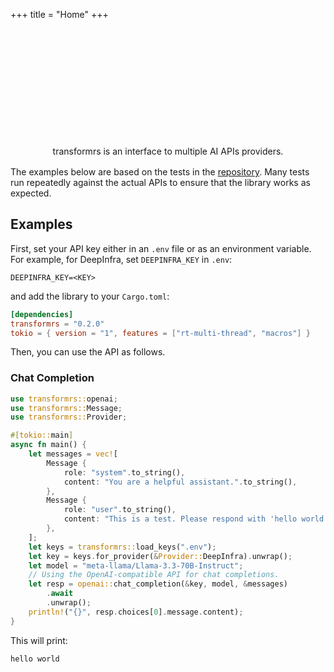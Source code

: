+++
title = "Home"
+++

<div class="hero">
    <div style="margin-left: auto; margin-right: auto; text-align: center; max-width: 55ch;">
        <p style="margin-top: 5vh; line-height: 150%;">
            transformrs is an <span class="emphasize">interface</span> to multiple <span class="emphasize">AI APIs</span> providers.
        </p>
    </div>
</div>

The examples below are based on the tests in the [repository](https://github.com/rikhuijzer/transformrs/tree/main/tests).
Many tests run repeatedly against the actual APIs to ensure that the library works as expected.

## Examples

First, set your API key either in an `.env` file or as an environment variable.
For example, for DeepInfra, set `DEEPINFRA_KEY` in `.env`:

```env
DEEPINFRA_KEY=<KEY>
```

and add the library to your `Cargo.toml`:

```toml
[dependencies]
transformrs = "0.2.0"
tokio = { version = "1", features = ["rt-multi-thread", "macros"] }
```

Then, you can use the API as follows.

### Chat Completion

```rust
use transformrs::openai;
use transformrs::Message;
use transformrs::Provider;

#[tokio::main]
async fn main() {
    let messages = vec![
        Message {
            role: "system".to_string(),
            content: "You are a helpful assistant.".to_string(),
        },
        Message {
            role: "user".to_string(),
            content: "This is a test. Please respond with 'hello world'.".to_string(),
        },
    ];
    let keys = transformrs::load_keys(".env");
    let key = keys.for_provider(&Provider::DeepInfra).unwrap();
    let model = "meta-llama/Llama-3.3-70B-Instruct";
    // Using the OpenAI-compatible API for chat completions.
    let resp = openai::chat_completion(&key, model, &messages)
        .await
        .unwrap();
    println!("{}", resp.choices[0].message.content);
}
```

This will print:

```
hello world
```

